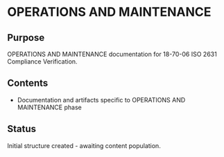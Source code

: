 # OPERATIONS AND MAINTENANCE

## Purpose
OPERATIONS AND MAINTENANCE documentation for 18-70-06 ISO 2631 Compliance Verification.

## Contents
- Documentation and artifacts specific to OPERATIONS AND MAINTENANCE phase

## Status
Initial structure created - awaiting content population.
